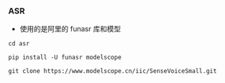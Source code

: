 ### ASR 
- 使用的是阿里的 funasr 库和模型
```
cd asr

pip install -U funasr modelscope

git clone https://www.modelscope.cn/iic/SenseVoiceSmall.git
```
